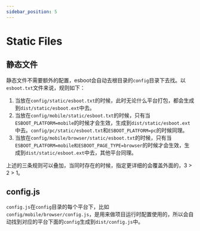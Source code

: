 ```yaml
---
sidebar_position: 5
---
```


# Static Files

## 静态文件

静态文件不需要额外的配置，esboot会自动去根目录的`config`目录下去找。以`esboot.txt`文件来说，规则如下：

1. 当放在`config/static/esboot.txt`的时候，此时无论什么平台打包，都会生成到`dist/static/esboot.ext`中去。
2. 当放在`config/mobile/static/esboot.txt`的时候，只有当`ESBOOT_PLATFORM=mobile`的时候才会生效，生成到`dist/static/esboot.ext`中去。`config/pc/static/esboot.txt`和`ESBOOT_PLATFORM=pc`的时候同理。
3. 当放在`config/mobile/browser/static/esboot.txt`的时候，只有当`ESBOOT_PLATFORM=mobile和ESBOOT_PAGE_TYPE=browser`的时候才会生效，生成到`dist/static/esboot.ext`中去，其他平台同理。

上述的三条规则可以叠加，当同时存在的时候，指定更详细的会覆盖外面的，3 > 2 > 1。

## config.js

`config.js`在`config`目录的每个平台下，比如`config/mobile/browser/config.js`，是用来做项目运行时配置使用的，所以会自动找到对应的平台下面的`config`生成到`dist/config.js`中。
